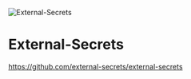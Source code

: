 ![External-Secrets](https://github.com/haggishunk/multi-arch-images/workflows/external-dns/badge.svg)

# External-Secrets

https://github.com/external-secrets/external-secrets

